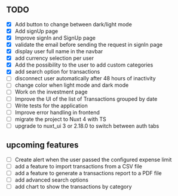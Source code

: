 ## TODO

- [x] Add button to change between dark/light mode
- [x] Add signUp page
- [x] Improve signIn and SignUp page
- [x] validate the email before sending the request in signIn page
- [x] display user full name in the navbar
- [x] add currency selection per user
- [x] Add the possibility to the user to add custom categories
- [x] add search option for transactions
- [ ] disconnect user automatically after 48 hours of inactivity
- [ ] change color when light mode and dark mode
- [ ] Work on the investment page
- [ ] Improve the UI of the list of Transactions grouped by date
- [ ] Write tests for the application
- [ ] Improve error handling in frontend
- [ ] migrate the project to Nuxt 4 with TS
- [ ] upgrade to nuxt_ui 3 or 2.18.0 to switch between auth tabs

## upcoming features

- [ ] Create alert when the user passed the configured expense limit
- [ ] add a feature to import transactions from a CSV file
- [ ] add a feature to generate a transactions report to a PDF file
- [ ] add advanced search options
- [ ] add chart to show the transactions by category
